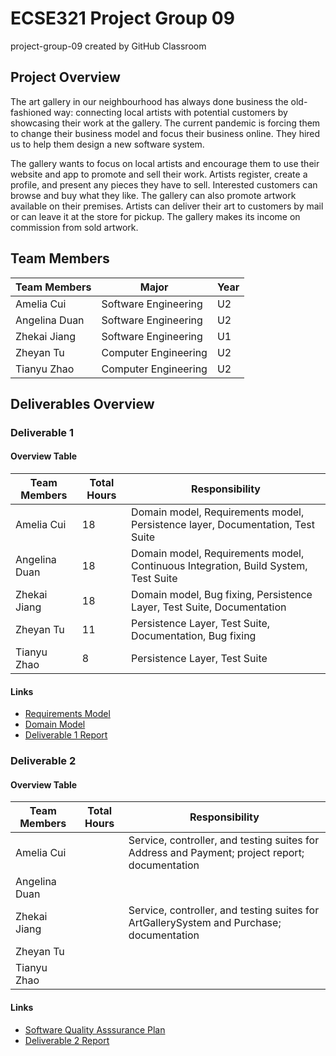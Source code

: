 # ECSE321 Project Group 09 
project-group-09 created by GitHub Classroom

## Project Overview

The art gallery in our neighbourhood has always done business the old-fashioned way: connecting local artists with potential customers by showcasing their work at the gallery. The current pandemic is forcing them to change their business model and focus their business online. They hired us to help them design a new software system.

The gallery wants to focus on local artists and encourage them to use their website and app to promote and sell their work. Artists register, create a profile, and present any pieces they have to sell. Interested customers can browse and buy what they like. The gallery can also promote artwork available on their premises. Artists can deliver their art to customers by mail or can leave it at the store for pickup. The gallery makes its income on commission from sold artwork.

## Team Members

| Team Members |	Major | Year |
| ------------ | ----------- |  ----------- |
| Amelia Cui |	Software Engineering | U2 |
| Angelina Duan	| Software Engineering | U2 |
| Zhekai Jiang | Software Engineering | U1 |
| Zheyan Tu | Computer Engineering | U2 |
| Tianyu Zhao | Computer Engineering | U2 |


## Deliverables Overview

### Deliverable 1

#### Overview Table

| Team Members |	Total Hours	| Responsibility |
| ------------ | ------------ | -------------- |
| Amelia Cui | 18 | Domain model, Requirements model, Persistence layer, Documentation, Test Suite |
| Angelina Duan	| 18 | Domain model, Requirements model, Continuous Integration, Build System, Test Suite |
| Zhekai Jiang | 18 | Domain model, Bug fixing, Persistence Layer, Test Suite, Documentation |
| Zheyan Tu | 11 | Persistence Layer, Test Suite, Documentation, Bug fixing |
| Tianyu Zhao | 8 | Persistence Layer, Test Suite |

#### Links
* [Requirements Model](https://github.com/McGill-ECSE321-Fall2020/project-group-09/wiki/Requirements-Model)
* [Domain Model](https://github.com/McGill-ECSE321-Fall2020/project-group-09/wiki/Domain-Model)
* [Deliverable 1 Report](https://github.com/McGill-ECSE321-Fall2020/project-group-09/wiki/Project-Report_1)

### Deliverable 2

#### Overview Table

| Team Members |	Total Hours	| Responsibility |
| ------------ | ------------ | -------------- |
| Amelia Cui |  | Service, controller, and testing suites for Address and Payment; project report; documentation |
| Angelina Duan	|  |  |
| Zhekai Jiang | | Service, controller, and testing suites for ArtGallerySystem and Purchase; documentation |
| Zheyan Tu |  |  |
| Tianyu Zhao |  |  |

#### Links
* [Software Quality Asssurance Plan ](https://github.com/McGill-ECSE321-Fall2020/project-group-09/wiki/Software-QA-Plan-&-Report)
* [Deliverable 2 Report](https://github.com/McGill-ECSE321-Fall2020/project-group-09/wiki/Project-Report_2)
